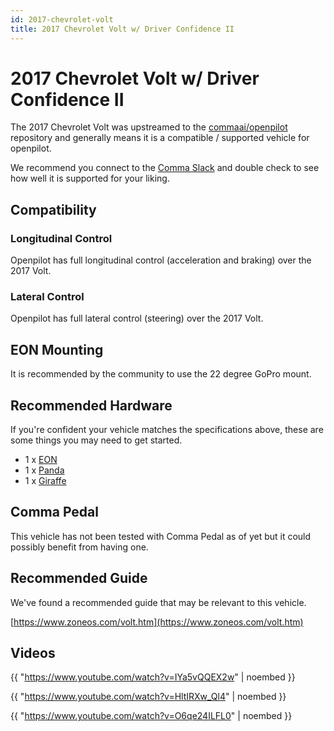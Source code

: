 ```yaml
---
id: 2017-chevrolet-volt
title: 2017 Chevrolet Volt w/ Driver Confidence II
---
```

# 2017 Chevrolet Volt w/ Driver Confidence II

The 2017 Chevrolet Volt was upstreamed to the [commaai/openpilot](https://github.com/commaai/openpilot) repository and generally means it is a compatible / supported vehicle for openpilot.

We recommend you connect to the [Comma Slack](https://slack.comma.ai) and double check to see how well it is supported for your liking.

## Compatibility

### Longitudinal Control

Openpilot has full longitudinal control (acceleration and braking) over the 2017 Volt.

### Lateral Control

Openpilot has full lateral control (steering) over the 2017 Volt.

## EON Mounting

It is recommended by the community to use the 22 degree GoPro mount.

## Recommended Hardware

If you're confident your vehicle matches the specifications above, these are some things you may need to get started.

* 1 x [EON](/hardware/eon/)
* 1 x [Panda](/hardware/panda/)
* 1 x [Giraffe](/hardware/giraffe/)

## Comma Pedal

This vehicle has not been tested with Comma Pedal as of yet but it could possibly benefit from having one.

## Recommended Guide

We've found a recommended guide that may be relevant to this vehicle.

[https://www.zoneos.com/volt.htm](https://www.zoneos.com/volt.htm)

## Videos

{{ "https://www.youtube.com/watch?v=IYa5vQQEX2w" | noembed }}


{{ "https://www.youtube.com/watch?v=HltIRXw_Ql4" | noembed }}


{{ "https://www.youtube.com/watch?v=O6qe24ILFL0" | noembed }}


